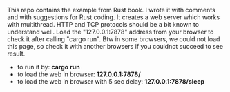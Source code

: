 This repo contains the example from Rust book. I wrote it with comments and with suggestions for Rust coding.
It creates a web server which works with multithread. HTTP and TCP protocols should be a bit known to understand well. 
Load the "127.0.0.1:7878" address from your browser to check it after calling "cargo run".
Btw in some browsers, we could not load this page, so check it with another browsers if you couldnot succeed to see result.  

- to run it by: **cargo run**
- to load the web in browser: **127.0.0.1:7878/** 
- to load the web in browser with 5 sec delay: **127.0.0.1:7878/sleep**
